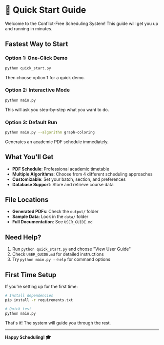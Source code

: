 # 🚀 Quick Start Guide

Welcome to the Conflict-Free Scheduling System! This guide will get you up and running in minutes.

## Fastest Way to Start

### Option 1: One-Click Demo
```bash
python quick_start.py
```
Then choose option 1 for a quick demo.

### Option 2: Interactive Mode
```bash
python main.py
```
This will ask you step-by-step what you want to do.

### Option 3: Default Run
```bash
python main.py --algorithm graph-coloring
```
Generates an academic PDF schedule immediately.

## What You'll Get

- **PDF Schedule**: Professional academic timetable
- **Multiple Algorithms**: Choose from 4 different scheduling approaches
- **Customizable**: Set your batch, section, and preferences
- **Database Support**: Store and retrieve course data

## File Locations

- **Generated PDFs**: Check the `output/` folder
- **Sample Data**: Look in the `data/` folder
- **Full Documentation**: See `USER_GUIDE.md`

## Need Help?

1. Run `python quick_start.py` and choose "View User Guide"
2. Check `USER_GUIDE.md` for detailed instructions
3. Try `python main.py --help` for command options

## First Time Setup

If you're setting up for the first time:

```bash
# Install dependencies
pip install -r requirements.txt

# Quick test
python main.py
```

That's it! The system will guide you through the rest.

---

**Happy Scheduling! 🎓**
